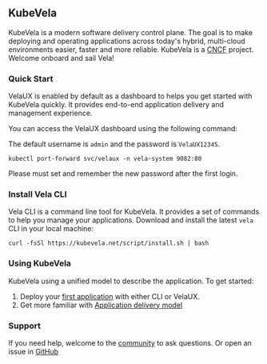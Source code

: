 ## KubeVela

KubeVela is a modern software delivery control plane. The goal is to make deploying and operating applications across
today's hybrid, multi-cloud environments easier, faster and more reliable. KubeVela is a [CNCF](https://www.cncf.io/) project.
Welcome onboard and sail Vela!

### Quick Start

VelaUX is enabled by default as a dashboard to helps you get started with KubeVela quickly. It provides end-to-end
application delivery and management experience.

You can access the VelaUX dashboard using the following command:

The default username is `admin` and the password is `VelaUX12345`.

```shell
kubectl port-forward svc/velaux -n vela-system 9082:80
```

Please must set and remember the new password after the first login.

### Install Vela CLI

Vela CLI is a command line tool for KubeVela. It provides a set of commands to help you manage your applications.
Download and install the latest `vela` CLI in your local machine:

```shell
curl -fsSl https://kubevela.net/script/install.sh | bash
```

### Using KubeVela

KubeVela using a unified model to describe the application. To get started:

1. Deploy your [first application](https://kubevela.net/docs/quick-start) with either CLI or VelaUX.
2. Get more familiar with [Application delivery model](https://kubevela.net/docs/getting-started/core-concept)

### Support

If you need help, welcome to the [community](https://github.com/kubevela/community#communication) to ask questions. Or
open an issue in [GitHub](https://github.com/kubevela/kubevela/issues)

